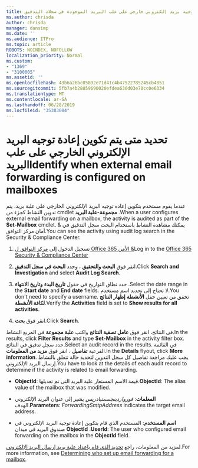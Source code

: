 ```yaml
---
title: تحديد إعادة توجيه بريد إلكتروني خارجي على علب البريد الموجودة في سجلات التدقيق
ms.author: chrisda
author: chrisda
manager: dansimp
ms.date: ''
ms.audience: ITPro
ms.topic: article
ROBOTS: NOINDEX, NOFOLLOW
localization_priority: Normal
ms.custom:
- "1369"
- "3100005"
ms.assetid: ''
ms.openlocfilehash: 43b6a26bc05892e71d41c4b47522785245cb4851
ms.sourcegitcommit: 5fb7a4b28859690020efdea630d03e70cc0e6334
ms.translationtype: MT
ms.contentlocale: ar-SA
ms.lasthandoff: 06/28/2019
ms.locfileid: "35383084"
---
```

# <a name="identify-when-external-email-forwarding-is-configured-on-mailboxes"></a><span data-ttu-id="77ffc-102">تحديد متى يتم تكوين إعادة توجيه البريد الإلكتروني الخارجي على علب البريد</span><span class="sxs-lookup"><span data-stu-id="77ffc-102">Identify when external email forwarding is configured on mailboxes</span></span>

<span data-ttu-id="77ffc-103">عندما يقوم مستخدم بتكوين إعادة توجيه البريد الإلكتروني الخارجي على علبة بريد، يتم تدوين النشاط كجزء من cmdlet **مجموعة-علبة البريد** .</span><span class="sxs-lookup"><span data-stu-id="77ffc-103">When a user configures external email forwarding on a mailbox, the activity is audited as part of the **Set-Mailbox** cmdlet.</span></span> <span data-ttu-id="77ffc-104">يمكنك مشاهدة النشاط باستخدام البحث سجل التدقيق في & أمان مركز التوافق.</span><span class="sxs-lookup"><span data-stu-id="77ffc-104">You can see the activity using audit log search in the Security & Compliance Center.</span></span>

1. <span data-ttu-id="77ffc-105">تسجيل الدخول إلى [مركز التوافق ل Office الأمن 365 &](https://protection.office.com/)</span><span class="sxs-lookup"><span data-stu-id="77ffc-105">Log in to the [Office 365 Security & Compliance Center](https://protection.office.com/)</span></span>

2. <span data-ttu-id="77ffc-106">انقر فوق **البحث والتحقيق** ، وحدد **البحث في سجل التدقيق**.</span><span class="sxs-lookup"><span data-stu-id="77ffc-106">Click **Search and Investigation** and select **Audit Log Search**.</span></span>

3. <span data-ttu-id="77ffc-107">حدد نطاق التواريخ في حقول **تاريخ البدء** **وتاريخ الانتهاء** .</span><span class="sxs-lookup"><span data-stu-id="77ffc-107">Select the date range in the **Start date** and **End date** fields.</span></span> <span data-ttu-id="77ffc-108">لا تحتاج إلى تحديد اسم مستخدم.</span><span class="sxs-lookup"><span data-stu-id="77ffc-108">You don't need to specify a username.</span></span> <span data-ttu-id="77ffc-109">تحقق من تعيين حقل **الأنشطة** **إظهار النتائج لكافة الأنشطة**.</span><span class="sxs-lookup"><span data-stu-id="77ffc-109">Verify the **Activities** field is set to **Show results for all activities**.</span></span>

4. <span data-ttu-id="77ffc-110">انقر فوق **بحث**.</span><span class="sxs-lookup"><span data-stu-id="77ffc-110">Click **Search**.</span></span>

<span data-ttu-id="77ffc-111">في النتائج، انقر فوق **عامل تصفية النتائج** واكتب **علبة مجموعة** في المربع النشاط.</span><span class="sxs-lookup"><span data-stu-id="77ffc-111">In the results, click **Filter Results** and type **Set-Mailbox** in the activity filter box.</span></span> <span data-ttu-id="77ffc-112">حدد سجل تدقيق في النتائج.</span><span class="sxs-lookup"><span data-stu-id="77ffc-112">Select an audit record in the results.</span></span> <span data-ttu-id="77ffc-113">في القائمة الفرعية **تفاصيل** ، انقر فوق **مزيد من المعلومات**.</span><span class="sxs-lookup"><span data-stu-id="77ffc-113">In the **Details** flyout, click **More information**.</span></span> <span data-ttu-id="77ffc-114">يجب عليك مراجعة تفاصيل كل سجل التدوين لتحديد حالة تتعلق بالنشاط إرسال البريد الإلكتروني.</span><span class="sxs-lookup"><span data-stu-id="77ffc-114">You have to look at the details of each audit record to determine if the activity is related to email forwarding.</span></span>

- <span data-ttu-id="77ffc-115">**ObjectId**: قيمة الاسم المستعار علبة البريد التي تم تعديلها.</span><span class="sxs-lookup"><span data-stu-id="77ffc-115">**ObjectId**: The alias value of the mailbox that was modified.</span></span>

- <span data-ttu-id="77ffc-116">**المعلمات**: _فورواردينجسمتبادريس_ يشير إلى عنوان البريد الإلكتروني الهدف.</span><span class="sxs-lookup"><span data-stu-id="77ffc-116">**Parameters**: _ForwardingSmtpAddress_ indicates the target email address.</span></span>

- <span data-ttu-id="77ffc-117">**اسم المستخدم**: المستخدم الذي قام بتكوين إعادة توجيه البريد الإلكتروني في صندوق البريد في ميدان **ObjectId** .</span><span class="sxs-lookup"><span data-stu-id="77ffc-117">**UserId**: The user who configured email forwarding on the mailbox in the **ObjectId** field.</span></span>

<span data-ttu-id="77ffc-118">لمزيد من المعلومات، راجع [تحديد الذي قام بإعداد علبة بريد إرسال البريد الإلكتروني](https://docs.microsoft.com/office365/securitycompliance/auditing-troubleshooting-scenarios#determining-who-set-up-email-forwarding-for-a-mailbox).</span><span class="sxs-lookup"><span data-stu-id="77ffc-118">For more information, see [Determining who set up email forwarding for a mailbox](https://docs.microsoft.com/office365/securitycompliance/auditing-troubleshooting-scenarios#determining-who-set-up-email-forwarding-for-a-mailbox).</span></span>
